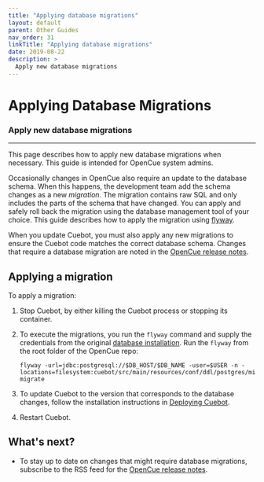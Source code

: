 ```yaml
---
title: "Applying database migrations"
layout: default
parent: Other Guides
nav_order: 31
linkTitle: "Applying database migrations"
date: 2019-08-22
description: >
  Apply new database migrations
---
```


# Applying Database Migrations

### Apply new database migrations

---

This page describes how to apply new database migrations when necessary. This
guide is intended for OpenCue system admins.

Occasionally changes in OpenCue also require an update to the database schema.
When this happens, the development team add the schema changes as a new
*migration*. The migration contains raw SQL and only includes the parts of
the schema that have changed. You can apply and safely roll back the migration
using the database management tool of your choice. This guide describes how to
apply the migration using [flyway](https://flywaydb.org/).

When you update Cuebot, you must also apply any new migrations to ensure the
Cuebot code matches the correct database schema. Changes that require a
database migration are noted in the
[OpenCue release notes](https://www.opencue.io/blog/releases/).

## Applying a migration

To apply a migration:

1.  Stop Cuebot, by either killing the Cuebot process or stopping its
    container.

1.  To execute the migrations, you run the `flyway` command and supply the
    credentials from the original
    [database installation](/docs/getting-started/setting-up-the-database).
    Run the `flyway` from the root folder of the OpenCue repo:

    ```shell
    flyway -url=jdbc:postgresql://$DB_HOST/$DB_NAME -user=$USER -n -locations=filesystem:cuebot/src/main/resources/conf/ddl/postgres/migrations migrate
    ``` 

1.  To update Cuebot to the version that corresponds to the database changes,
    follow the installation instructions in
    [Deploying Cuebot](/docs/getting-started/deploying-cuebot).

1.  Restart Cuebot.

## What's next?

*   To stay up to date on changes that might require database migrations,
    subscribe to the RSS feed for the
    [OpenCue release notes](https://www.opencue.io/blog/releases/).

